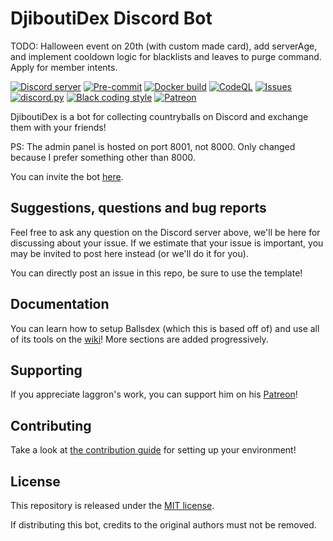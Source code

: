 # DjiboutiDex Discord Bot

TODO: Halloween event on 20th (with custom made card), add serverAge, and implement cooldown logic for blacklists and leaves to purge command. Apply for member intents.

[![Discord server](https://discordapp.com/api/guilds/1140320829402530052/embed.png)](https://discord.gg/vXm7yQ5bsJ)
[![Pre-commit](https://github.com/RobbyV2/Djiboutidex-DiscordBot/actions/workflows/pre-commit.yml/badge.svg)](https://github.com/RobbyV2/Djiboutidex-DiscordBot/actions/workflows/pre-commit.yml)
[![Docker build](https://github.com/RobbyV2/Djiboutidex-DiscordBot/actions/workflows/docker.yml/badge.svg)](https://github.com/RobbyV2/Djiboutidex-DiscordBot/actions/workflows/docker.yml)
[![CodeQL](https://github.com/RobbyV2/Djiboutidex-DiscordBot/actions/workflows/codeql-analysis.yml/badge.svg)](https://github.com/RobbyV2/Djiboutidex-DiscordBot/actions/workflows/codeql-analysis.yml)
[![Issues](https://img.shields.io/github/issues/RobbyV2/Djiboutidex-DiscordBot)](https://github.com/RobbyV2/Djiboutidex-DiscordBot/issues)
[![discord.py](https://img.shields.io/badge/discord-py-blue.svg)](https://github.com/Rapptz/discord.py)
[![Black coding style](https://img.shields.io/badge/code%20style-black-000000.svg)](https://github.com/ambv/black)
[![Patreon](https://img.shields.io/badge/Patreon-donate-orange.svg)](https://patreon.com/retke)

DjiboutiDex is a bot for collecting countryballs on Discord and exchange them with your friends!

PS: The admin panel is hosted on port 8001, not 8000. Only changed because I prefer something other than 8000.

You can invite the bot [here](https://discord.com/oauth2/authorize?client_id=1140065532087902350&scope=bot+applications.commands&permissions=537193536).

## Suggestions, questions and bug reports

Feel free to ask any question on the Discord server above, we'll be here for discussing about your
issue. If we estimate that your issue is important, you may be invited to post here instead (or
we'll do it for you).

You can directly post an issue in this repo, be sure to use the template!

## Documentation

You can learn how to setup Ballsdex (which this is based off of) and use all of its tools on the
[wiki](https://github.com/laggron42/BallsDex-Discordbot/wiki/)!
More sections are added progressively.

## Supporting

If you appreciate laggron's work, you can support him on his [Patreon](https://patreon.com/retke)!

## Contributing

Take a look at [the contribution guide](CONTRIBUTING.md) for setting up your environment!

## License

This repository is released under the [MIT license](https://opensource.org/licenses/MIT).

If distributing this bot, credits to the original authors must not be removed.
